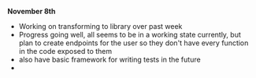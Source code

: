 **November 8th**

- Working on transforming to library over past week
- Progress going well, all seems to be in a working state currently, but plan to create endpoints for the user so they don't have every function in the code exposed to them
- also have basic framework for writing tests in the future
- 